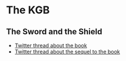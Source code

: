 # The KGB

## The Sword and the Shield

- [Twitter thread about the book](https://twitter.com/ewbarnard/status/976212535652290561)
- [Twitter thread about the sequel to the book](https://twitter.com/ewbarnard/status/997595873810042880)